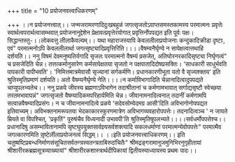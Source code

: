 +++
title = "10 प्रयोजनवत्त्वाधिकरणम्"

+++
।।न प्रयोजनत्त्वात्।। जन्मजरामरणादिदुःखबहुळं जगत्सृजतोऽवाप्तसमस्तकामस्य परमात्मनः प्रवृत्तेः स्वार्थत्वपरार्थत्वासम्भवात् प्रयोजनानुद्देशेन प्रेक्षावत्प्रवृत्तेरयोगात् प्रवृत्तिर्नोपपद्यत इति पूर्वः पक्षः। सिद्धान्तस्तु-।।लोकवत्तु लीलाकैवल्यम्।। यथा महाराजस्यापि केवललीलाप्रयोजनाः कन्दुकादिक्रीडा दृष्टाः, एवं" परमात्मनोऽपि केवललीलार्था जगत्सृष्ट्यादिप्रवृत्तिरिति।।।।वैषम्यनैर्घृण्ये न सापेक्षत्वात्तथाहि दर्शयति।। ननु विषमं देवमनुष्यतिर्यगादि सृजतः परमात्मनो वैषम्यं प्रसजेत्, अतिघोरनरकादिसृष्ट्या निर्घृणत्वं" च प्रसजेदिति चेन्न। तत्तत्कर्मानुसारेण कर्मसापेक्षतया सृजतो न पक्षपातादिदोषप्रसक्तिः। 'साधकारी साधुर्भवति पापकारी पापीभवति'। 'निमित्तमात्रमेवासौ सृज्यानां सर्गकर्मणि। प्रधानकारणीभूता यतो वै सृज्यश्क्तय' इति श्रुतिस्मृतिप्रमाणं दर्शयति। अतो वैषम्यनैर्घृण्ये नेति।।।।न कर्माविभागादिति चेन्नानादित्वादुपपद्यते चाप्युपलभ्यतेच।। ननु प्रळये जीवस्य ब्रह्मणाऽविभागेन तदाश्रीतानां च कर्मणामभावात् सर्गाद्यसृष्टौ स्वेच्छया तरतमभावापन्नं" जगत्सृजतो वैषम्यादिकमपरिहार्यमिति चेन्न। जीवानामनादित्वनात् तदानीं कर्मणामपि सत्वान्नवैषम्यादिप्रसंगः। न च जीवानामनादित्वे प्रळये 'सदेवसोम्येदमग्र आसी'दिति अविभागोनोपपद्यत इतिवाच्यम्। अविभक्तनामरूपतया भेदकाकारस्फुरणमात्रेण अविभागव्यवहारोपपत्तेः। तदनादित्वञ्च ' न जायते म्रियते वा विपश्चित्, 'प्रकृतिं" पुरुषंचैव विध्यनादी उभावपी'ति श्रुतिस्मृतिषूपलभ्यते।।।।सर्वधर्मोपपत्तेश्च।। प्रधानादिषु असम्भावितानामपि सृष्ट्युपयुक्तसार्वज्ञ्यसर्वशक्त्यादि सकलधर्माणां परमात्मन्येवोपपत्तेः" परमात्मैव जगत्कारणमिति स़ृष्टेर्लीलाप्रयोजनत्वं सिद्धम्।। ।।इति प्रयोजनवत्त्वाधिकरणम्।। इति चतुष्षष्टिप्रबन्धनिर्माणसंसूचितसर्वतन्त्रस्वतन्त्रताबिरुदांचितैः" श्रीमद्रङ्गरामानुजमुनिभिरनुगृहीतायां श्रीशारीरकब्रह्मसूत्रव्याख्यायां" श्रीशारीरकशास्त्रार्थदीपिकायां द्वितीयस्याध्यायस्य प्रथमः पादः।।